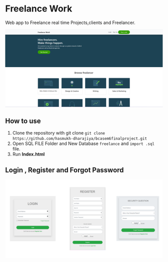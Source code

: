 # Freelance Work 
Web app to Freelance real time Projects,clients and Freelancer. 

![Freelance Work](https://github.com/hasmukh-dharajiya/bcasem6finalproject/blob/main/bca.PNG)

## How to use
1. Clone the repository with git clone `git clone https://github.com/hasmukh-dharajiya/bcasem6finalproject.git`
2. Open SQL FILE Folder and New Database `freelance` and `import .sql` file.
3. Run **Index.html** 


## Login , Register and Forgot Password

![Register](https://github.com/hasmukh-dharajiya/bcasem6finalproject/blob/main/img.png)



